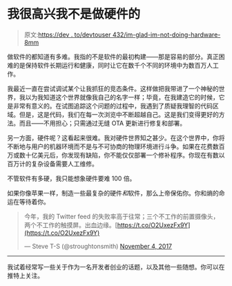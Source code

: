 # 我很高兴我不是做硬件的

> 原文:[https://dev . to/devtouser 432/im-glad-im-not-doing-hardware-8mm](https://dev.to/devtouser432/im-glad-im-not-doing-hardware-8mm)

做软件的都知道有多难。我指的不是软件的最初构建——那是容易的部分。真正困难的是保持软件长期运行和健康，同时让它在数千个不同的环境中为数百万人工作。

我最近一直在尝试调试某个让我抓狂的竞态条件。这样做把我带进了一个神秘的世界，我以为我知道这个世界就像我自己的名字一样；毕竟，在我建造它的时候，它是非常有意义的。在试图追踪这个问题的过程中，我遇到了质疑我理智的代码区域。但是，这是代码，我们在每一次浏览中不断超越自己。这是我们变得更好的方法。而且——不用担心；只需通过无缝 OTA 更新进行修复和部署。

另一方面，硬件呢？这看起来很难。我对硬件世界知之甚少。在这个世界中，你将不断地与用户的机器环境而不是与不可协商的物理环境进行斗争。如果在花费数百万或数十亿美元后，你发现有缺陷，你不能仅仅部署一个修补程序。你现在有数以百万计的复杂设备需要人工维修。

不管软件有多硬，我只能想象硬件要难 100 倍。

如果你像苹果一样，制造一些最复杂的硬件*和*软件，那么上帝保佑你。你和熵的命运在等待着你。

> 今年，我的 Twitter feed 的失败率高于往常；三个不工作的前置摄像头，两个不工作的触摸屏。出血边缘。[https://t.co/O2UxezFx9Y](https://t.co/O2UxezFx9Y)
> 
> — Steve T-S (@stroughtonsmith) [November 4, 2017](https://twitter.com/stroughtonsmith/status/926843394479067136?ref_src=twsrc%5Etfw)

* * *

我试着经常写一些关于作为一名开发者创业的话题，以及其他一些随想。你可以在推特上关注。